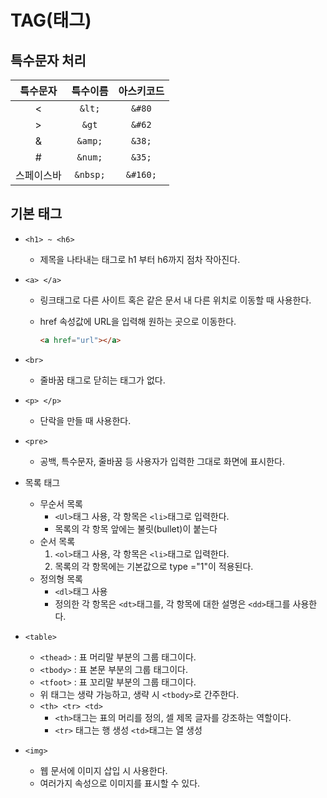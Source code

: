 # TAG(태그)

## 특수문자 처리

|  특수문자  | 특수이름 | 아스키코드 |
| :--------: | :------: | :--------: |
|     <      |  `&lt;`  |   `&#80`   |
|     >      |  `&gt`   |   `&#62`   |
|     &      | `&amp;`  |   `&38;`   |
|     #      | `&num;`  |   `&35;`   |
| 스페이스바 | `&nbsp;` |  `&#160;`  |



## 기본 태그

- `<h1> ~ <h6>`
  - 제목을 나타내는 태그로 h1 부터 h6까지 점차 작아진다.

- `<a> </a>`

  - 링크태그로 다른 사이트 혹은 같은 문서 내 다른 위치로 이동할 때 사용한다.

  - href 속성값에 URL을 입력해 원하는 곳으로 이동한다.

    ```html
    <a href="url"></a>
    ```

- `<br>`
  - 줄바꿈 태그로 닫히는 태그가 없다.

- `<p> </p>`
  - 단락을 만들 때 사용한다. 

- `<pre>`
  - 공백, 특수문자, 줄바꿈 등 사용자가 입력한 그대로 화면에 표시한다.

- 목록 태그
  - 무순서 목록
    - `<Ul>`태그 사용, 각 항목은 `<li>`태그로 입력한다.
    - 목록의 각 항목 앞에는  불릿(bullet)이 붙는다
  - 순서 목록
    1. `<ol>`태그 사용, 각 항목은 `<li>`태그로 입력한다.
    2. 목록의 각 항목에는 기본값으로 type ="1"이 적용된다.
  - 정의형 목록
    - `<dl>`태그 사용
    - 정의한 각 항목은 `<dt>`태그를, 각 항목에 대한 설명은 `<dd>`태그를 사용한다. 

- `<table>`
  - `<thead>` : 표 머리말 부분의 그룹 태그이다.
  - `<tbody>` : 표 본문 부분의 그룹 태그이다.
  - `<tfoot>` : 표 꼬리말 부분의 그룹 태그이다.
  - 위 태그는 생략 가능하고, 생략 시 `<tbody>`로 간주한다.
  - `<th> <tr> <td>`
    - `<th>`태그는 표의 머리를 정의, 셀 제목 글자를 강조하는 역할이다.
    - `<tr>` 태그는 행 생성  `<td>`태그는 열 생성 

- `<img>`
  - 웹 문서에 이미지 삽입 시 사용한다.
  - 여러가지 속성으로 이미지를 표시할 수 있다.